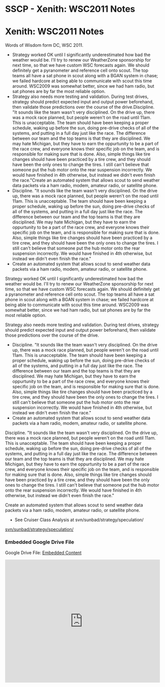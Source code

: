 # SSCP - Xenith: WSC2011 Notes

# Xenith: WSC2011 Notes

Words of Wisdom form DC, WSC 2011.

* Strategy worked OK until I significantly underestimated how bad the weather would be. I'll try to renew our WeatherZone sponsorship for next time, so that we have custom WSC forecasts again. We should definitely get a pyranometer and reference cell onto scout. The top teams all have a sat phone in scout along with a BGAN system in chase; we failed hardcore at being able to communicate with scout this time around. WSC2009 was somewhat better, since we had ham radio, but sat phones are by far the most reliable option.
* Strategy also needs more testing and validation. During test drives, strategy should predict expected input and output power beforehand, then validate those predictions over the course of the drive.Discipline. "It sounds like the team wasn't very disciplined. On the drive up, there was a mock race planned, but people weren't on the road until 11am. This is unacceptable. The team should have been keeping a proper schedule, waking up before the sun, doing pre-drive checks of all of the systems, and putting in a full day just like the race. The difference between our team and the top teams is that they are disciplined. We may hate Michigan, but they have to earn the oppurtunity to be a part of the race crew, and everyone knows their specific job on the team, and is responsible for making sure that is done. Also, simple things like tire changes should have been practiced by a tire crew, and they should have been the only ones to change the tires. I still can't believe that someone put the hub motor onto the rear suspension incorrectly. We would have finished in 4th otherwise, but instead we didn't even finish the race."Create an automated system that allows scout to send weather data packets via a ham radio, modem, amateur radio, or satellite phone.
* Discipline. "It sounds like the team wasn't very disciplined. On the drive up, there was a mock race planned, but people weren't on the road until 11am. This is unacceptable. The team should have been keeping a proper schedule, waking up before the sun, doing pre-drive checks of all of the systems, and putting in a full day just like the race. The difference between our team and the top teams is that they are disciplined. We may hate Michigan, but they have to earn the oppurtunity to be a part of the race crew, and everyone knows their specific job on the team, and is responsible for making sure that is done. Also, simple things like tire changes should have been practiced by a tire crew, and they should have been the only ones to change the tires. I still can't believe that someone put the hub motor onto the rear suspension incorrectly. We would have finished in 4th otherwise, but instead we didn't even finish the race."
* Create an automated system that allows scout to send weather data packets via a ham radio, modem, amateur radio, or satellite phone.

Strategy worked OK until I significantly underestimated how bad the weather would be. I'll try to renew our WeatherZone sponsorship for next time, so that we have custom WSC forecasts again. We should definitely get a pyranometer and reference cell onto scout. The top teams all have a sat phone in scout along with a BGAN system in chase; we failed hardcore at being able to communicate with scout this time around. WSC2009 was somewhat better, since we had ham radio, but sat phones are by far the most reliable option.

Strategy also needs more testing and validation. During test drives, strategy should predict expected input and output power beforehand, then validate those predictions over the course of the drive.

* Discipline. "It sounds like the team wasn't very disciplined. On the drive up, there was a mock race planned, but people weren't on the road until 11am. This is unacceptable. The team should have been keeping a proper schedule, waking up before the sun, doing pre-drive checks of all of the systems, and putting in a full day just like the race. The difference between our team and the top teams is that they are disciplined. We may hate Michigan, but they have to earn the oppurtunity to be a part of the race crew, and everyone knows their specific job on the team, and is responsible for making sure that is done. Also, simple things like tire changes should have been practiced by a tire crew, and they should have been the only ones to change the tires. I still can't believe that someone put the hub motor onto the rear suspension incorrectly. We would have finished in 4th otherwise, but instead we didn't even finish the race."
* Create an automated system that allows scout to send weather data packets via a ham radio, modem, amateur radio, or satellite phone.

Discipline. "It sounds like the team wasn't very disciplined. On the drive up, there was a mock race planned, but people weren't on the road until 11am. This is unacceptable. The team should have been keeping a proper schedule, waking up before the sun, doing pre-drive checks of all of the systems, and putting in a full day just like the race. The difference between our team and the top teams is that they are disciplined. We may hate Michigan, but they have to earn the oppurtunity to be a part of the race crew, and everyone knows their specific job on the team, and is responsible for making sure that is done. Also, simple things like tire changes should have been practiced by a tire crew, and they should have been the only ones to change the tires. I still can't believe that someone put the hub motor onto the rear suspension incorrectly. We would have finished in 4th otherwise, but instead we didn't even finish the race."

Create an automated system that allows scout to send weather data packets via a ham radio, modem, amateur radio, or satellite phone.

    •  See Cruiser Class Analysis at svn/sunbad/strategy/speculation/

[ svn/sunbad/strategy/speculation/](https://solarcar.stanford.edu:81/svn/sunbad/strategy/speculation/)

[](https://drive.google.com/folderview?id=15temAl7tPMCmdNKHzVYE5_TnBGm4hyBM)

### Embedded Google Drive File

Google Drive File: [Embedded Content](https://drive.google.com/embeddedfolderview?id=15temAl7tPMCmdNKHzVYE5_TnBGm4hyBM#list)

<iframe width="100%" height="400" src="https://drive.google.com/embeddedfolderview?id=15temAl7tPMCmdNKHzVYE5_TnBGm4hyBM#list" frameborder="0"></iframe>


